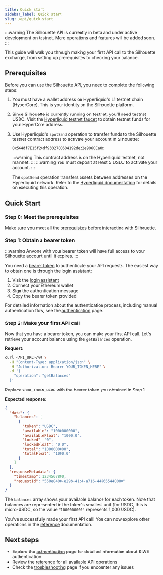 ```yaml
---
title: Quick start
sidebar_label: Quick start
slug: /api/quick-start
---
```


:::warning
The Silhouette API is currently in beta and under active development on testnet. More operations and features will be added soon.
:::

This guide will walk you through making your first API call to the Silhouette exchange, from setting up prerequisites to checking your balance.

## Prerequisites

Before you can use the Silhouette API, you need to complete the following steps:

1. You must have a wallet address on Hyperliquid's L1 testnet chain (HyperCore). This is your identity on the Silhouette platform.

2. Since Silhouette is currently running on testnet, you'll need testnet USDC. Visit the [Hyperliquid testnet faucet](https://hyperliquid.gitbook.io/hyperliquid-docs/onboarding/testnet-faucet) to obtain testnet funds for your HyperCore address.

3. Use Hyperliquid's `spotSend` operation to transfer funds to the Silhouette testnet contract address to activate your account in Silhouette:

   ```text
   0x564df7E15f24df933270E604192de22e906CEa0c
   ```

   :::warning
   This contract address is on the Hyperliquid testnet, not mainnet.
   :::
   :::warning
   You must deposit at least 5 USDC to activate your account.
   :::

   The `spotSend` operation transfers assets between addresses on the Hyperliquid network. Refer to the [Hyperliquid documentation](https://hyperliquid.gitbook.io/hyperliquid-docs/for-developers/api/exchange-endpoint#core-spot-transfer) for details on executing this operation.

## Quick Start

### Step 0: Meet the prerequisites

Make sure you meet all the [prerequisites](#prerequisites) before interacting with Silhouette.

### Step 1: Obtain a bearer token

:::warning
Anyone with your bearer token will have full access to your Silhouette account until it expires.
:::

You need a [bearer token](https://datatracker.ietf.org/doc/html/rfc6750) to authenticate your API requests. The easiest way to obtain one is through the login assistant:

1. Visit the [login assistant](https://login.silhouette.exchange/)
2. Connect your Ethereum wallet
3. Sign the authentication message
4. Copy the bearer token provided

For detailed information about the authentication process, including manual authentication flow, see the [authentication](authentication) page.

### Step 2: Make your first API call

Now that you have a bearer token, you can make your first API call. Let's retrieve your account balance using the `getBalances` operation.

**Request:**

```bash
curl <API_URL>/v0 \
  -H "Content-Type: application/json" \
  -H "Authorization: Bearer YOUR_TOKEN_HERE" \
  -d '{
    "operation": "getBalances"
  }'
```

Replace `YOUR_TOKEN_HERE` with the bearer token you obtained in Step 1.

**Expected response:**

```json
{
  "data": {
    "balances": [
      {
        "token": "USDC",
        "available": "1000000000",
        "availableFloat": "1000.0",
        "locked": "0",
        "lockedFloat": "0.0",
        "total": "1000000000",
        "totalFloat": "1000.0"
      }
    ]
  },
  "responseMetadata": {
    "timestamp": 1234567890,
    "requestId": "550e8400-e29b-41d4-a716-446655440000"
  }
}
```

The `balances` array shows your available balance for each token. Note that balances are represented in the token's smallest unit (for USDC, this is micro-USDC, so the value `"1000000000"` represents 1,000 USDC).

You've successfully made your first API call! You can now explore other operations in the [reference](reference) documentation.

## Next steps

- Explore the [authentication](authentication) page for detailed information about SIWE authentication
- Review the [reference](reference) for all available API operations
- Check the [troubleshooting](troubleshooting) page if you encounter any issues
